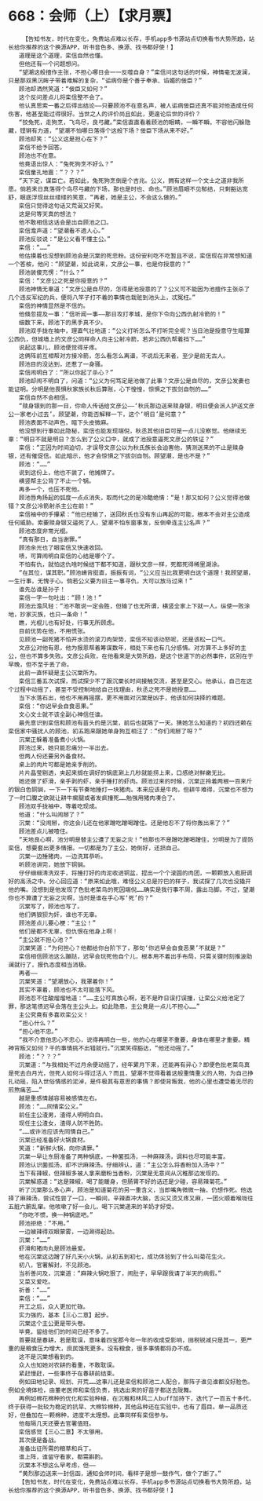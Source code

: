 # 668：会师（上）【求月票】
        【告知书友，时代在变化，免费站点难以长存，手机app多书源站点切换看书大势所趋，站长给你推荐的这个换源APP，听书音色多、换源、找书都好使！】
       道理是这个道理，栾信自然也懂。
       但他还有一个问题想问。
       “望潮这般擅作主张，不担心哪日会一一反噬自身？”栾信问这句话的时候，神情毫无波澜，只是那双黑沉眸子带着难解的复杂，“诟病你是个善于奉承、谄媚的佞臣？”
       顾池却洒然笑道：“佞臣又如何？”
       这个反问差点儿将栾信整不会了。
       他认真思索一番之后得出结论——只要顾池不在意名声，被人诟病佞臣还真不能对他造成任何伤害，他甚至能过得很好。当世之人的评价尚且如此，更遑论后世的评价？
       “狡兔死，走狗烹，飞鸟尽，良弓藏。”栾信直直看着顾池的眼睛，一瞬不瞬，不容他闪躲隐藏，铿锵有力道，“望潮不怕哪日落得个这般下场？佞臣下场从来不好。”
       顾池却笑：“公义这是担心在下？”
       栾信不给予回答。
       顾池也不在意。
       他竟语出惊人：“兔死狗烹不好么？”
       栾信童孔地震：“？？？”
       “天下定，谋臣亡。若如此，兔死狗烹倒是个吉兆。公义，拥有这样一个文士之道非我所愿。倘若来日真落得个鸟尽弓藏的下场，那也是时也、命也。”顾池眉眼不见郁结，只剩豁达宽舒，眼底浮现丝丝缕缕的笑意，“再者，她是主公，不会这么做的。”
       栾信只觉得这句话又荒诞又好笑。
       这是何等天真的想法？
       他不敢相信这话会是出自顾池之口。
       栾信澹声道：“望潮看不透人心。”
       顾池反驳说：“是公义看不懂主公。”
       栾信：“……”
       他估摸着也没想到顾池会是沉棠的死忠粉。这份安利吃不吃暂且不说，栾信现在非常想知道一个答桉，他问：“顾望潮，如此说来，文彦公一事，也是你授意的？”
       顾池装傻充愣：“什么？”
       栾信：“文彦公之死是你授意的？”
       顾池神情无辜道：“文彦公是自尽的，怎得是池授意的了？公义可不能因为池擅作主张杀了几个违反军纪的兵，便将八竿子打不着的事情也栽赃到池头上，忒冤枉。”
       栾信的神情显然是不信的。
       他倏忽提及一事：“信听闻一事——那日攻打孝城，是你下令向公西仇射冷箭的！”
       细数下来，顾池下的黑手真不少。
       顾池双手拢在袖中，理直气壮地道：“公义打听怎么不打听完全呢？当日池是授意守生暗算公西仇，但城墙上的文彦公同样命人向主公射冷箭，若非公西仇帮着挡下……”
       说起这事儿，顾池便觉得牙疼。
       这俩阵前互相帮对方接冷箭，怎么看怎么离谱，不说后无来者，至少是前无古人。
       顾池目的没达到，还惹了一身骚。
       栾信闹明白了：“所以你起了杀心？”
       顾池却闹不明白了，问道：“公义为何笃定是池做了此事？文彦公是自尽的，文彦公发妻也能证明。分明是他畏惧秋家族长秋后算账，心下惶惶，惊惧之下拔剑自刎的……”
       栾信自然不会相信。
       “赎身银到的那一日，你命人传话给文彦公——‘秋氏那边送来赎身银，明日便会派人护送文彦公一家老小过去’。顾望潮，你能否解释一下，这个‘明日’是何意？”
       顾池表面不动声色，暗下头皮微麻。
       他没想到行事如此隐秘，栾信也能发现端倪，秋丞其他旧臣可是一点儿没察觉。他继续无辜：“明日不就是明日？怎么到了公义口中，就成了池授意逼死文彦公的铁证？”
       栾信：“正因为时间迫切，才误导文彦公以为秋氏族长会迫害他，猜测送来的不止是赎身银，还有催促信。如此暗示，他才会惊惧之下拔剑自刎。顾望潮，是也不是？”
       顾池：“……”
       说到这份上，他也不装了，他摊牌了。
       横竖帮主公背了不止一个锅。
       再多一个，也压不死他。
       顾池唇角扬起的弧度一点点消失，取而代之的是冷酷绝情：“是！那又如何？公义觉得池做错？文彦公冷箭射杀主公在前！”
       栾信袖中的手攥紧：“他已经输了，送回秋氏也没有东山再起的可能，根本不会对主公造成任何威胁。索要赎身银又逼死了人，望潮不怕东窗事发，反倒牵连主公名声？”
       顾池态度非常光棍。
       “真有那日，自当谢罪。”
       顾池余光也了眼栾信又快速收回。
       啧，可算闹明白栾信的心结是哪个了。
       不怕有仇，就怕这仇啥时候结下都不知道，跟秋文彦一样，死都死得稀里湖涂。
       “在其位，谋其职。”顾池嵴背挺直，振振有词，“公义应当比我更明白这个道理！我顾望潮，一生行事，无愧于心。倘若公义要为旧主一事寻仇，大可以放马过来！”
       谁先怂谁是孙子！
       栾信一字一句吐出：“顾！池！”
       顾池云澹风轻：“池不敢说一定会胜，但输了也无所谓，横竖全家上下就一人。纵使一败涂地，抄家灭族，也只一条命！”
       瞧，光棍儿也有好处，行事无所顾虑。
       目前优势在他，不用慌张。
       见顾池一副死猪不怕开水烫的滚刀肉架势，栾信不知该动怒呢，还是该松一口气。
       文彦公对他有恩，他为报恩帮着筹谋数年，相处下来也有几分感情。对方算不上多好的主公，但也不算多失败。文彦公兵败，在他看来是大势所趋，是这个世道下的必然事件，区别在于早晚，但不至于丢了命。
       此前一直怀疑是主公沉棠所为。
       栾信三番五次试探，而试探少不了跟沉棠长时间接触交流，甚至是交心。他承认，自己在这个过程中动摇了，甚至不受控制地给自己找理由，秋丞之死不是她授意……
       当下水落石出，他也不用再摇摆，更不用面对沉棠是凶手，他该如何抉择的难题。
       栾信：“你迟早会自食恶果。”
       文心文士就不该全副心神信任谁。
       最先意识到栾信和顾池有苗头的是沉棠，前后也就隔了一天。猜她怎么知道的？初四还赖在栾信家中骚扰人的顾池，初五跑来跟她单身狗互相汪了：“你们闹掰了呀？”
       沉棠正躲着准备煮小火锅。
       顾池过来，她只能忍痛分一半出去。
       但两人份还要另外备食材。
       桌上的肉片可都是她亲手削的。
       片片晶莹剔透，夹起来搁在调好的锅底涮上几秒就能捞上来，口感绝对鲜嫩无比。
       她还做了虾滑，亲手剥的虾，亲手捶打的虾肉。顾池过来的时候，沉棠正拎着两根一百来斤的银白色铜锏，一下一下有节奏地捶打一块猪肉。本来应该是牛肉，但耕牛难得，沉棠也不想为了一时口腹之欲就让耕牛瘸腿或者发疯撞死……勉强用猪肉凑合了。
       顾池双手拢袖中，等着吃现成。
       他道：“什么叫闹掰了？”
       沉棠：“没闹掰，你这会儿还在他家蹭吃蹭喝蹭住。还是他忍不了将你轰出来了？”
       顾池差点儿被噎住。
       “天地良心啊，池分明是替主公遭了无妄之灾！”他那也不是蹭吃蹭喝蹭住，分明是为了提防栾信，想要套出更多情报。一切都是为了主公，她倒好，还损自己。
       沉棠一边捶猪肉，一边洗耳恭听。
       听顾池讲完，她放下铜锏。
       仔仔细细清洗双手，将捶打好的肉泥收进铜盆，捏出一个个滚圆的肉团，一颗颗放入庖厨调好的高汤之中。分心回应道：“原来如此哦，难怪公义总是拧巴的样子，我试探了几次也没撬开他的嘴。没想到是他发现了色批老菜鸟的死因端倪……确实是我行事不周，露出马脚。不过，望潮你也不算遭了无妄之灾啊，当时是谁在手心写‘死’的？”
       沉棠写了，顾池也写了。
       他们俩狼狈为奸，谁也不无辜。
       顾池差点儿要心梗：“主公！”
       他们是都不无辜，但仇恨在他身上啊！
       “主公就不担心池？”
       沉棠笑道：“为何担心？他都给你台阶下了，那句‘你迟早会自食恶果’不就是？”
       栾信相信顾池这么蹦跶，迟早会玩死他自个儿，根本用不着出手布局，只需关键时刻推波助澜就行了，报仇态度相当消极。
       再者——
       沉棠笑道：“望潮放心，我罩着你！”
       其实不罩着，顾池也不太可能落下风。
       顾池忍不住酸熘熘地道：“……主公可真放心啊，若不是昨日误打误撞，让栾公义给池定了罪，那这笔债迟早会落在主公头上。如此隐患，主公竟是一点儿不担心……”
       主公究竟有多喜欢栾公义！
       “担心什么？”
       “担心他不忠。”
       “我不介意他忠心不忠心，说得再明白一些，他的心在哪里不重要，身体在哪里才重要。精神背叛又如何？干的事情挑不出错就行。”沉棠笑得豁达，“他还动摇了。”
       顾池：“？？？”
       沉棠道：“与我相处不过月余便动摇了，经年累月下来，还能再有异心？即便色批老菜鸟真是死去白月光，但死人如何斗得过活人？而且，望潮不觉得看着这般重情重义的人物，为自己挣扎动摇，陷入世俗情感的泥淖，是件极其有意思的事情？即使背叛我，他的心里也遭受着无尽的煎熬痛苦……”
       越是重感情越容易被感情左右。
       顾池：“……同情栾公义。”
       前任主公渣男，渣得人明明白白。
       现任主公渣女，渣得人防不胜防。
       “……或许池应该先同情自己。”
       沉棠已经准备好火锅食材。
       笑道：“新鲜火锅，向你请罪。”
       沉棠一早让东厨准备了两种锅底，一种菌孤汤，一种麻辣汤，调料也尽可能丰富。
       顾池认识菌孤汤，却不识麻辣汤。仔细辨认，道：“主公怎么将香粉加入汤中？”
       当下有辣椒，但辣椒多被人拿来磨粉当香粉，沉棠是无意间从沉稚那边发现的。
       沉棠解惑道：“这是辣椒，喝了能暖身，但肠胃不好的话还是少碰，容易辣菊花。”
       听了沉棠那么多心声，顾池是知道菊花的另一重含义，当即嘴角微微一抽，仍想作死。他选择了麻辣汤，尝试性尝了一口，一瞬间，辛辣直冲大脑，舌尖又烫又疼又麻，一团火顺着喉咙往五脏六腑乱窜。他咳嗽了好一会儿，喝下沉棠递来的羊奶才好受。
       “你吃不惯，换一种锅底吧。”
       顾池拒绝：“不用。”
       一边被辣得双眼蒙雾，一边涮得起劲。
       沉棠：“……”
       虾滑和猪肉丸是顾池最爱。
       他在沉棠这边蹭了好几天小火锅，从初五到初七，成功体验到了什么叫菊花生火。
       初八，官署解封，不见顾池。
       当祈善问及，沉棠道：“麻辣火锅吃狠了，闹肚子，早早跟我请了半天的病假。”
       又菜又爱吃。
       祈善：“……”
       栾信：“……”
       开工之后，众人更加忙碌。
       实力强的，基本【三心二意】起步。
       沉棠这个主公更是带头卷。
       毕竟，留给他们的时间已经不多了。
       首要就是春耕，若是耽误，意味着四宝郡今年一年的收成受影响，田税锐减只是其一，更严重的是粮食压力增大，庶民饿死更多。没有粮食，很多事情都将办不成。
       这不是沉棠想看到的。
       众人也知她对农耕的看重，不敢耽误。
       紧赶慢赶，一些事终于在春耕前结束。
       例如田地记录、规划、开荒……这事儿还是栾信和顾池二人配合，那阵子谁见谁都没好脸色。例如全境体检，由董老医师和栾信负责，挑选出来的好苗子都送去陇舞。
       再例如棉花棉种的优化和实验种植，在沉稚和林风二人buff加持下，迭代了一百五十多代，终于获得一批较为稳定的抗旱、大棉铃棉种，其他品种还在实验中，也有了眉目。单一品质还好，但叠加在一颗棉种，进度不太理想。此事同样有栾信参与。
       他每隔几天还要去官署值班。
       栾信感觉【三心二意】不太够用。
       其次便是备战。
       准备出征所需的粮草和兵丁。
       谁上阵，谁留守看家，都需斟酌。
       沉棠本不想这么早考虑，但——
       “黄烈那边送来一封信函，通知会师时间，看样子是想一鼓作气，做个了断了。”
       【告知书友，时代在变化，免费站点难以长存，手机app多书源站点切换看书大势所趋，站长给你推荐的这个换源APP，听书音色多、换源、找书都好使！】